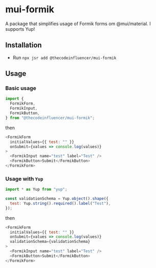 # mui-formik

A package that simplifies usage of Formik forms om @mui/material. I supports Yup!

## Installation

- Run `npx jsr add @thecodeinfluencer/mui-formik`

## Usage

### Basic usage

```javascript
import {
  FormikForm,
  FormikInput,
  FormikButton,
} from "@thecodeinfluencer/mui-formik";
```

then

```javascript
<FormikForm
  initialValues={{ test: "" }}
  onSubmit={values => console.log(values)}
>
  <FormikInput name="test" label="Test" />
  <FormikButton>Submit</FormikButton>
</FormikForm>
```

### Usage with `Yup`

```javascript
import * as Yup from "yup";

const validationSchema = Yup.object().shape({
  test: Yup.string().required().label("Test"),
});
```

then

```javascript
<FormikForm
  initialValues={{ test: "" }}
  onSubmit={values => console.log(values)}
  validationSchema={validationSchema}
>
  <FormikInput name="test" label="Test" />
  <FormikButton>Submit</FormikButton>
</FormikForm>
```
